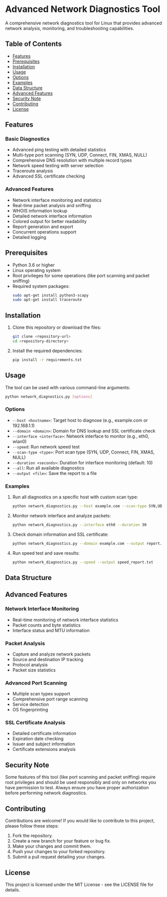 # Advanced Network Diagnostics Tool

A comprehensive network diagnostics tool for Linux that provides advanced network analysis, monitoring, and troubleshooting capabilities.

## Table of Contents
- [Features](#features)
- [Prerequisites](#prerequisites)
- [Installation](#installation)
- [Usage](#usage)
- [Options](#options)
- [Examples](#examples)
- [Data Structure](#data-structure)
- [Advanced Features](#advanced-features)
- [Security Note](#security-note)
- [Contributing](#contributing)
- [License](#license)

## Features

### Basic Diagnostics
- Advanced ping testing with detailed statistics
- Multi-type port scanning (SYN, UDP, Connect, FIN, XMAS, NULL)
- Comprehensive DNS resolution with multiple record types
- Network speed testing with server selection
- Traceroute analysis
- Advanced SSL certificate checking

### Advanced Features
- Network interface monitoring and statistics
- Real-time packet analysis and sniffing
- WHOIS information lookup
- Detailed network interface information
- Colored output for better readability
- Report generation and export
- Concurrent operations support
- Detailed logging

## Prerequisites

- Python 3.6 or higher
- Linux operating system
- Root privileges for some operations (like port scanning and packet sniffing)
- Required system packages:
  ```bash
  sudo apt-get install python3-scapy
  sudo apt-get install traceroute
  ```

## Installation

1. Clone this repository or download the files:
   ```bash
   git clone <repository-url>
   cd <repository-directory>
   ```
2. Install the required dependencies:
   ```bash
   pip install -r requirements.txt
   ```

## Usage

The tool can be used with various command-line arguments:

```bash
python network_diagnostics.py [options]
```

### Options

- `--host <hostname>`: Target host to diagnose (e.g., example.com or 192.168.1.1)
- `--domain <domain>`: Domain for DNS lookup and SSL certificate check
- `--interface <interface>`: Network interface to monitor (e.g., eth0, wlan0)
- `--speed`: Run network speed test
- `--scan-type <type>`: Port scan type (SYN, UDP, Connect, FIN, XMAS, NULL)
- `--duration <seconds>`: Duration for interface monitoring (default: 10)
- `--all`: Run all available diagnostics
- `--output <file>`: Save the report to a file

### Examples

1. Run all diagnostics on a specific host with custom scan type:
   ```bash
   python network_diagnostics.py --host example.com --scan-type SYN,UDP --all
   ```

2. Monitor network interface and analyze packets:
   ```bash
   python network_diagnostics.py --interface eth0 --duration 30
   ```

3. Check domain information and SSL certificate:
   ```bash
   python network_diagnostics.py --domain example.com --output report.txt
   ```

4. Run speed test and save results:
   ```bash
   python network_diagnostics.py --speed --output speed_report.txt
   ```

## Data Structure

## Advanced Features

### Network Interface Monitoring
- Real-time monitoring of network interface statistics
- Packet counts and byte statistics
- Interface status and MTU information

### Packet Analysis
- Capture and analyze network packets
- Source and destination IP tracking
- Protocol analysis
- Packet size statistics

### Advanced Port Scanning
- Multiple scan types support
- Comprehensive port range scanning
- Service detection
- OS fingerprinting

### SSL Certificate Analysis
- Detailed certificate information
- Expiration date checking
- Issuer and subject information
- Certificate extensions analysis

## Security Note

Some features of this tool (like port scanning and packet sniffing) require root privileges and should be used responsibly and only on networks you have permission to test. Always ensure you have proper authorization before performing network diagnostics.

## Contributing

Contributions are welcome! If you would like to contribute to this project, please follow these steps:
1. Fork the repository.
2. Create a new branch for your feature or bug fix.
3. Make your changes and commit them.
4. Push your changes to your forked repository.
5. Submit a pull request detailing your changes.

## License

This project is licensed under the MIT License - see the LICENSE file for details.

